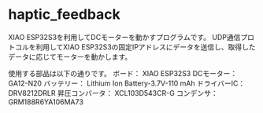 # haptic_feedback

XIAO ESP32S3を利用してDCモーターを動かすプログラムです。
UDP通信プロトコルを利用してXIAO ESP32S3の固定IPアドレスにデータを送信し、取得したデータに応じてモーターを動かします。

使用する部品は以下の通りです。
ボード：          XIAO ESP32S3
DCモーター：      GA12-N20
バッテリー：      Lithium Ion Battery-3.7V-110 mAh
ドライバーIC：    DRV8212DRLR
昇圧コンバータ：  XCL103D543CR-G
コンデンサ：      GRM188R6YA106MA73
